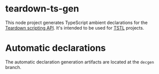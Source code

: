 # teardown-ts-gen

This node project generates TypeScript ambient declarations for the [Teardown scripting API](https://teardowngame.com/modding/api.html). It's intended to be used for [TSTL](https://typescripttolua.github.io) projects.

# Automatic declarations

The automatic declaration generation artifacts are located at the `decgen` branch.
